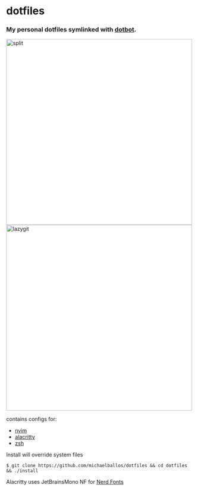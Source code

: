 # dotfiles

### My personal dotfiles symlinked with [dotbot](https://github.com/anishathalye/dotbot). 

<img src='https://user-images.githubusercontent.com/92058204/188421679-62469deb-8179-4dee-8ede-a1f2ea6678c6.png' alt='split' width='500'></img>
<img src='https://user-images.githubusercontent.com/92058204/188421683-733b063a-3d82-4bf4-a6e3-db02639c35fe.png' alt='lazygit' width='500'></img>

contains configs for:
- [nvim](https://neovim.io/)
- [alacritty](https://alacritty.org/)
- [zsh](https://www.zsh.org/)

Install will override system files
```
$ git clone https://github.com/michaelballos/dotfiles && cd dotfiles && ./install
```

Alacritty uses JetBrainsMono NF for [Nerd Fonts](https://www.nerdfonts.com/)
